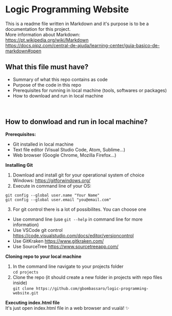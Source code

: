 # Logic Programming Website

This is a readme file written in Markdown and it's purpose is to be a documentation for this project.
<br/>More information about Markdown:
<br/>https://pt.wikipedia.org/wiki/Markdown
<br/>https://docs.pipz.com/central-de-ajuda/learning-center/guia-basico-de-markdown#open

## What this file must have?
- Summary of what this repo contains as code
- Purpose of the code in this repo
- Prerequisites for running in local machine (tools, softwares or packages)
- How to download and run in local machine

<br/>

## How to donwload and run in local machine?

**Prerequisites:**
- Git installed in local machine
- Text file editor (Visual Studio Code, Atom, Sublime...)
- Web browser (Google Chrome, Mozilla Firefox...)

**Installing Git**
1. Download and install git for your operational system of choice
<br/>Windows: https://gitforwindows.org/
2. Execute in command line of your OS:

```
git config --global user.name "Your Name"
git config --global user.email "you@email.com"
```

3. For git control there is a lot of possibilites. You can choose one
- Use command line (use ```git --help``` in command line for more information)
- Use VSCode git control https://code.visualstudio.com/docs/editor/versioncontrol
- Use GitKraken https://www.gitkraken.com/
- Use SourceTree https://www.sourcetreeapp.com/

**Cloning repo to your local machine**
1. In the command line navigate to your projects folder
<br/>```cd projects```
2. Clone the repo (it should create a new folder in projects with repo files inside)
<br/>```git clone https://github.com/gbombassaro/logic-programming-website.git```

**Executing index.html file**
<br/>It's just open index.html file in a web browser and vualá! ✨
